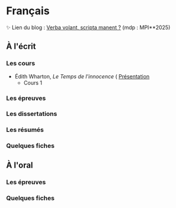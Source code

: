 # Français
✨ Lien du blog : [Verba volant, scripta manent ?](https://caffiercaroline.fr/) (mdp : MPI**2025)
## À l'écrit

### Les cours
  * Édith Wharton, _Le Temps de l'innocence_ ( [Présentation](https://caffiercaroline.fr/2024/07/25/edith-wharton-le-temps-de-linnocence/)
      * Cours 1
### Les épreuves
### Les dissertations 
### Les résumés
### Quelques fiches


## À l'oral

### Les épreuves
### Quelques fiches



